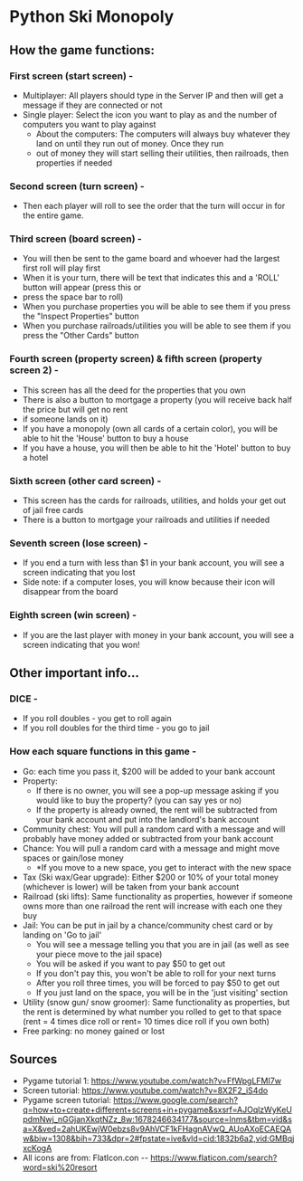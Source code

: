 # Python Ski Monopoly

## How the game functions:

### First screen (start screen) - 
- Multiplayer: All players should type in the Server IP and then will get a message if they are connected or not
- Single player: Select the icon you want to play as and the number of computers you want to play against
  - About the computers: The computers will always buy whatever they land on until they run out of money. Once they run
  - out of money they will start selling their utilities, then railroads, then properties if needed

### Second screen (turn screen) - 
- Then each player will roll to see the order that the turn will occur in for the entire game.

### Third screen (board screen) - 
- You will then be sent to the game board and whoever had the largest first roll will play first
- When it is your turn, there will be text that indicates this and a 'ROLL' button will appear (press this or
- press the space bar to roll)
- When you purchase properties you will be able to see them if you press the "Inspect Properties" button
- When you purchase railroads/utilities you will be able to see them if you press the "Other Cards" button

### Fourth screen (property screen) & fifth screen (property screen 2) -
- This screen has all the deed for the properties that you own
- There is also a button to mortgage a property (you will receive back half the price but will get no rent 
- if someone lands on it)
- If you have a monopoly (own all cards of a certain color), you will be able to hit the 'House' button to buy a house
- If you have a house, you will then be able to hit the 'Hotel' button to buy a hotel

### Sixth screen (other card screen) - 
- This screen has the cards for railroads, utilities, and holds your get out of jail free cards
- There is a button to mortgage your railroads and utilities if needed

### Seventh screen (lose screen) - 
- If you end a turn with less than $1 in your bank account, you will see a screen indicating that you lost
- Side note: if a computer loses, you will know because their icon will disappear from the board

### Eighth screen (win screen) - 
- If you are the last player with money in your bank account, you will see a screen indicating that you won!

## Other important info...
### DICE -
- If you roll doubles - you get to roll again
- If you roll doubles for the third time - you go to jail

### How each square functions in this game -
- Go: each time you pass it, $200 will be added to your bank account
- Property:
    - If there is no owner, you will see a pop-up message asking if you would like to buy the property? (you can say yes or no)
    - If the property is already owned, the rent will be subtracted from your bank account and put into the landlord's 
bank account
- Community chest: You will pull a random card with a message and will probably have money added or subtracted from 
your bank account
- Chance: You will pull a random card with a message and might move spaces or gain/lose money
  - *If you move to a new space, you get to interact with the new space
- Tax (Ski wax/Gear upgrade): Either $200 or 10% of your total money (whichever is lower) will be taken from 
your bank account
- Railroad (ski lifts): Same functionality as properties, however if someone owns more than one railroad the rent 
will increase with each one they buy
- Jail: You can be put in jail by a chance/community chest card or by landing on 'Go to jail'
  -  You will see a message telling you that you are in jail (as well as see your piece move to the jail space)
  - You will be asked if you want to pay $50 to get out
  - If you don't pay this, you won't be able to roll for your next turns
  - After you roll three times, you will be forced to pay $50 to get out
  - If you just land on the space, you will be in the 'just visiting' section
- Utility (snow gun/ snow groomer): Same functionality as properties, but the rent is determined by what number you 
rolled to get to that space (rent = 4 times dice roll or rent= 10 times dice roll if you own both)
- Free parking: no money gained or lost


## Sources
- Pygame tutorial 1: https://www.youtube.com/watch?v=FfWpgLFMI7w 
- Screen tutorial: https://www.youtube.com/watch?v=8X2F2_iS4do
- Pygame screen tutorial: https://www.google.com/search?q=how+to+create+different+screens+in+pygame&sxsrf=AJOqlzWyKeUpdmNwj_nGGjanXkqtNZz_8w:1678246634177&source=lnms&tbm=vid&sa=X&ved=2ahUKEwjW0ebzs8v9AhVCF1kFHagnAVwQ_AUoAXoECAEQAw&biw=1308&bih=733&dpr=2#fpstate=ive&vld=cid:1832b6a2,vid:GMBqjxcKogA
- All icons are from: FlatIcon.con -- https://www.flaticon.com/search?word=ski%20resort
